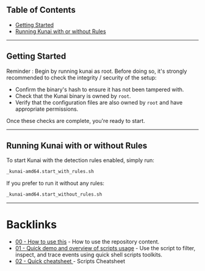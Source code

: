 
## Table of Contents

- [Getting Started](#getting-started)
- [Running Kunai with or without Rules](#running-kunai-with-or-without-rules)

---

## Getting Started

Reminder : Begin by running kunai as root. Before doing so, it's strongly recommended to check the integrity / security of the setup:

- Confirm the binary's hash to ensure it has not been tampered with.
- Check that the Kunai binary is owned by `root`.
- Verify that the configuration files are also owned by `root` and have appropriate permissions.

Once these checks are complete, you're ready to start. 

---

## Running Kunai with or without Rules

To start Kunai with the detection rules enabled, simply run:

```bash
_kunai-amd64.start_with_rules.sh
```

If you prefer to run it without any rules:

```bash
_kunai-amd64.start_without_rules.sh
```


---

# Backlinks 

- [00 - How to use this](./00_HOWTOUSE.md) - How to use the repository content.
- [01 - Quick demo and overview of scripts usage](./01_QUICK_DEMO.md) - Use the script to filter, inspect, and trace events using quick shell scripts toolkits.
- [02 - Quick cheatsheet ](./02_SCRIPTS_CHEATSHEET.md) - Scripts Cheatsheet 
